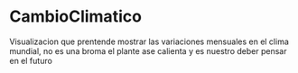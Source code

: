 # CambioClimatico
Visualizacion que prentende mostrar las variaciones mensuales en el clima mundial, no es una broma el plante ase calienta y es nuestro deber pensar en el futuro
